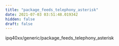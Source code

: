 ```yaml
---
title: "package_feeds_telephony_asterisk"
date: 2021-07-03 03:51:48.019342
hidden: false
draft: false
---
```


ipq40xx/generic/package_feeds_telephony_asterisk

